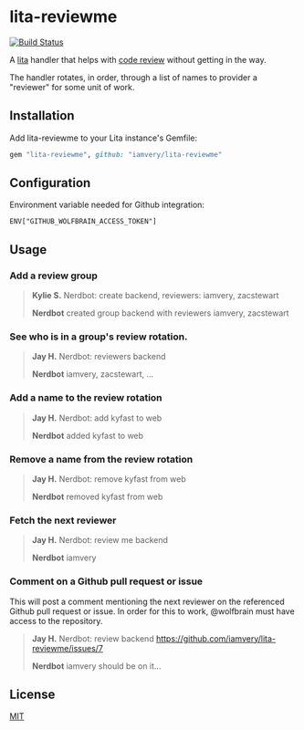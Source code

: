 # lita-reviewme
[![Build Status](https://travis-ci.org/iamvery/lita-reviewme.svg?branch=master)](https://travis-ci.org/iamvery/lita-reviewme)

A [lita](https://www.lita.io/) handler that helps with [code review](http://en.wikipedia.org/wiki/Code_review)
without getting in the way.

The handler rotates, in order, through a list of names to provider a "reviewer"
for some unit of work.

## Installation

Add lita-reviewme to your Lita instance's Gemfile:

``` ruby
gem "lita-reviewme", github: "iamvery/lita-reviewme"
```

## Configuration

Environment variable needed for Github integration:

```
ENV["GITHUB_WOLFBRAIN_ACCESS_TOKEN"]
```

## Usage

### Add a review group

> **Kylie S.** Nerdbot: create backend, reviewers: iamvery, zacstewart
>
> **Nerdbot** created group backend with reviewers iamvery, zacstewart


### See who is in a group's review rotation.

> **Jay H.** Nerdbot: reviewers backend
>
> **Nerdbot** iamvery, zacstewart, ...

### Add a name to the review rotation

> **Jay H.** Nerdbot: add kyfast to web
>
> **Nerdbot** added kyfast to web

### Remove a name from the review rotation

> **Jay H.** Nerdbot: remove kyfast from web
>
> **Nerdbot** removed kyfast from web

### Fetch the next reviewer

> **Jay H.** Nerdbot: review me backend
>
> **Nerdbot** iamvery

### Comment on a Github pull request or issue
This will post a comment mentioning the next reviewer on the referenced Github
pull request or issue. In order for this to work, @wolfbrain must have access
to the repository.

> **Jay H.** Nerdbot: review backend https://github.com/iamvery/lita-reviewme/issues/7
>
> **Nerdbot** iamvery should be on it...

## License

[MIT](http://opensource.org/licenses/MIT)
